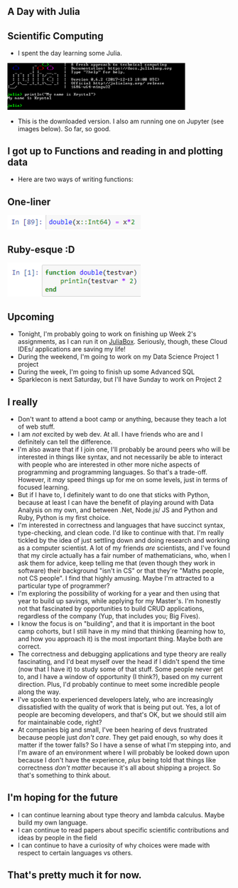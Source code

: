 ## A Day with Julia

## Scientific Computing
- I spent the day learning some Julia.

<img src="/images/julia/j_003.png" width="400">

- This is the downloaded version. I also am running one 
  on Jupyter (see images below). So far, so good.

## I got up to Functions and reading in and plotting data
- Here are two ways of writing functions:

## One-liner
<img src="/images/julia/j_001.png" width="300">

## Ruby-esque :D
<img src="/images/julia/j_002.png" width="300">


## Upcoming
- Tonight, I'm probably going to work on finishing up Week 2's assignments,
  as I can run it on [JuliaBox](http://www.juliabox.org/).
  Seriously, though, these Cloud IDEs/ applications are saving my life!
- During the weekend, I'm going to work on my Data Science Project 1 project
- During the week, I'm going to finish up some Advanced SQL
- Sparklecon is next Saturday, but I'll have Sunday to work on Project 2

## I really
- Don't want to attend a boot camp or anything, because they teach a lot of web stuff.
- I am *not* excited by web dev. At all. I have friends who are and I definitely 
  can tell the difference.
- I'm also aware that if I join one, I'll probably be around peers who will be 
  interested in things like syntax, and not necessarily be able to interact with 
  people who are interested in other more niche aspects of programming and programming
  languages. So that's a trade-off. However, it *may* speed things up for me on 
  some levels, just in terms of focused learning.
- But if I have to, I definitely want to do one that sticks with Python, because 
  at least I can have the benefit of playing around with Data Analysis on my own,
  and between .Net, Node.js/ JS and Python and Ruby, Python is my first choice.
- I'm interested in correctness and languages that have succinct syntax, type-checking,
  and clean code. I'd like to continue with that. I'm really tickled by the idea of just 
  settling down and doing research and working as a computer scientist. A lot of my friends
  *are* scientists, and I've found that my circle actually has a fair number of 
  mathematicians, who, when I ask them for advice, keep telling me that (even though they
  work in software) their background "isn't in CS" or that they're "Maths people, not CS people".
  I find that highly amusing. Maybe I'm attracted to a particular type of programmer?
- I'm exploring the possibility of working for a year and then using that year to build up 
  savings, while applying for my Master's. I'm honestly not that fascinated by opportunities to build 
  CRUD applications, regardless of the company (Yup, that includes you; Big Fives). 
- I know the focus is on "building", and that it is important in the boot camp cohorts, but
  I still have in my mind that thinking (learning how to, and how you approach it) is the most important thing. 
  Maybe both are correct. 
- The correctness and debugging applications and type theory are really
  fascinating, and I'd beat myself over the head if I didn't spend the time (now that I have it)
  to study some of that stuff. Some people never get to, and I have a window of opportunity (I think?),
  based on my current direction. Plus, I'd probably continue to meet some incredible people along the way.
- I've spoken to experienced developers lately, who are increasingly dissatisfied with the quality 
  of work that is being put out. Yes, a lot of people are becoming developers, and that's OK, 
  but we should still aim for maintainable code, right?
- At companies big and small, I've been hearing of devs frustrated because people just
  *don't care*. They get paid enough, so why does it matter if the tower falls?
  So I have a sense of what I'm stepping into, and I'm aware of an environment where
  I will probably be looked down upon because I don't have the experience, *plus* being told that
  things like correctness *don't matter* because it's all about shipping a project. So that's something
  to think about. 
  
## I'm hoping for the future
- I can continue learning about type theory and lambda calculus. Maybe build my own language. 
- I can continue to read papers about specific scientific contributions and ideas by people in the field
- I can continue to have a curiosity of why choices were made with respect to certain languages vs others.

## That's pretty much it for now. 

